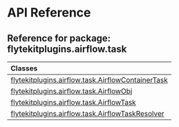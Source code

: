 # API Reference

## Reference for package: flytekitplugins.airflow.task

| Classes  |
| :------------- |
| [flytekitplugins.airflow.task.AirflowContainerTask](flytekitplugins_airflow_task_airflowcontainertask) |
| [flytekitplugins.airflow.task.AirflowObj](flytekitplugins_airflow_task_airflowobj) |
| [flytekitplugins.airflow.task.AirflowTask](flytekitplugins_airflow_task_airflowtask) |
| [flytekitplugins.airflow.task.AirflowTaskResolver](flytekitplugins_airflow_task_airflowtaskresolver) |
